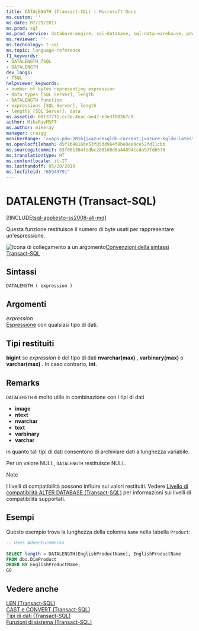 ```yaml
---
title: DATALENGTH (Transact-SQL) | Microsoft Docs
ms.custom: ''
ms.date: 07/29/2017
ms.prod: sql
ms.prod_service: database-engine, sql-database, sql-data-warehouse, pdw
ms.reviewer: ''
ms.technology: t-sql
ms.topic: language-reference
f1_keywords:
- DATALENGTH_TSQL
- DATALENGTH
dev_langs:
- TSQL
helpviewer_keywords:
- number of bytes representing expression
- data types [SQL Server], length
- DATALENGTH function
- expressions [SQL Server], length
- lengths [SQL Server], data
ms.assetid: 00f377f1-cc3e-4eac-be47-b3e3f80267c9
author: MikeRayMSFT
ms.author: mikeray
manager: craigg
monikerRange: '>=aps-pdw-2016||=azuresqldb-current||=azure-sqldw-latest||>=sql-server-2016||=sqlallproducts-allversions||>=sql-server-linux-2017||=azuresqldb-mi-current'
ms.openlocfilehash: d5f1b4816be53f05dd964f8be0ee9ce52fd11cbb
ms.sourcegitcommit: 83f061304fedbc2801d8d6a44094ccda97fdb576
ms.translationtype: HT
ms.contentlocale: it-IT
ms.lasthandoff: 05/20/2019
ms.locfileid: "65943791"
---
```

# <a name="datalength-transact-sql"></a>DATALENGTH (Transact-SQL)
[!INCLUDE[tsql-appliesto-ss2008-all-md](../../includes/tsql-appliesto-ss2008-all-md.md)]

Questa funzione restituisce il numero di byte usati per rappresentare un'espressione.
  
![Icona di collegamento a un argomento](../../database-engine/configure-windows/media/topic-link.gif "Icona di collegamento a un argomento")[Convenzioni della sintassi Transact-SQL](../../t-sql/language-elements/transact-sql-syntax-conventions-transact-sql.md)
  
## <a name="syntax"></a>Sintassi  
  
```sql
DATALENGTH ( expression )   
```  
  
## <a name="arguments"></a>Argomenti  
*expression*  
[Espressione](../../t-sql/language-elements/expressions-transact-sql.md) con qualsiasi tipo di dati.
  
## <a name="return-types"></a>Tipi restituiti
**bigint** se *expression* è del tipo di dati **nvarchar(max)** , **varbinary(max)** o **varchar(max)** . In caso contrario, **int**.
  
## <a name="remarks"></a>Remarks  
`DATALENGTH` è molto utile in combinazione con i tipi di dati

- **image**
- **ntext**
- **nvarchar**
- **text**
- **varbinary**
- **varchar**

in quanto tali tipi di dati consentono di archiviare dati a lunghezza variabile.
  
Per un valore NULL, `DATALENGTH` restituisce NULL.
  
> [!NOTE]  
>  I livelli di compatibilità possono influire sui valori restituiti. Vedere [Livello di compatibilità ALTER DATABASE &#40;Transact-SQL&#41;](../../t-sql/statements/alter-database-transact-sql-compatibility-level.md) per informazioni sui livelli di compatibilità supportati.  
  
## <a name="examples"></a>Esempi  
Questo esempio trova la lunghezza della colonna `Name` nella tabella `Product`:
  
```sql
-- Uses AdventureWorks  
  
SELECT length = DATALENGTH(EnglishProductName), EnglishProductName  
FROM dbo.DimProduct  
ORDER BY EnglishProductName;  
GO  
```  
  
## <a name="see-also"></a>Vedere anche
[LEN &#40;Transact-SQL&#41;](../../t-sql/functions/len-transact-sql.md)  
[CAST e CONVERT &#40;Transact-SQL&#41;](../../t-sql/functions/cast-and-convert-transact-sql.md)  
[Tipi di dati &#40;Transact-SQL&#41;](../../t-sql/data-types/data-types-transact-sql.md)  
[Funzioni di sistema &#40;Transact-SQL&#41;](../../relational-databases/system-functions/system-functions-for-transact-sql.md)
  
  

